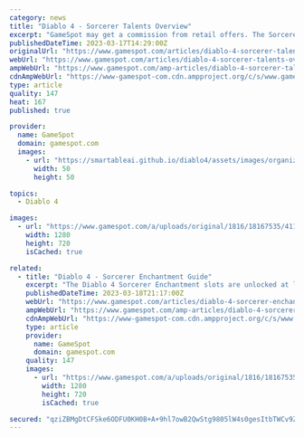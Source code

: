 ```yaml
---
category: news
title: "Diablo 4 - Sorcerer Talents Overview"
excerpt: "GameSpot may get a commission from retail offers. The Sorcerer in Diablo 4 can unleash the powers of fire, ice, and lightning. Apart from the skills/spells that can be cast, there are also talents ..."
publishedDateTime: 2023-03-17T14:29:00Z
originalUrl: "https://www.gamespot.com/articles/diablo-4-sorcerer-talents-overview-guide/1100-6512464/"
webUrl: "https://www.gamespot.com/articles/diablo-4-sorcerer-talents-overview-guide/1100-6512464/"
ampWebUrl: "https://www.gamespot.com/amp-articles/diablo-4-sorcerer-talents-overview-guide/1100-6512464/"
cdnAmpWebUrl: "https://www-gamespot-com.cdn.ampproject.org/c/s/www.gamespot.com/amp-articles/diablo-4-sorcerer-talents-overview-guide/1100-6512464/"
type: article
quality: 147
heat: 167
published: true

provider:
  name: GameSpot
  domain: gamespot.com
  images:
    - url: "https://smartableai.github.io/diablo4/assets/images/organizations/gamespot.com-50x50.jpg"
      width: 50
      height: 50

topics:
  - Diablo 4

images:
  - url: "https://www.gamespot.com/a/uploads/original/1816/18167535/4114197-diablo4sorcerertalentsguideoverview-.jpg"
    width: 1280
    height: 720
    isCached: true

related:
  - title: "Diablo 4 - Sorcerer Enchantment Guide"
    excerpt: "The Diablo 4 Sorcerer Enchantment slots are unlocked at levels 15 and 30. As of now, we're not sure about the requirement for the level 30 slot given that the beta caps characters up to level 25 only."
    publishedDateTime: 2023-03-18T21:17:00Z
    webUrl: "https://www.gamespot.com/articles/diablo-4-sorcerer-enchantment-guide/1100-6512479/"
    ampWebUrl: "https://www.gamespot.com/amp-articles/diablo-4-sorcerer-enchantment-guide/1100-6512479/"
    cdnAmpWebUrl: "https://www-gamespot-com.cdn.ampproject.org/c/s/www.gamespot.com/amp-articles/diablo-4-sorcerer-enchantment-guide/1100-6512479/"
    type: article
    provider:
      name: GameSpot
      domain: gamespot.com
    quality: 147
    images:
      - url: "https://www.gamespot.com/a/uploads/original/1816/18167535/4114521-diablo4sorcererenchantmentguide-sorcererbestenchantment-.jpg"
        width: 1280
        height: 720
        isCached: true

secured: "qziZBMgDtCFSke6ODFU0KH0B+A+9hl7owB2QwStg9805lW4s0gesItbTWCv9ZkcEXNU08XjPVtsWBas+CnM2qfLxpUQyVu1wkYDFRKMtz+kJLy5mIv16cHEjFOzZ0QxRuorZnqX4BFxjkDPSYu6pYnn6KXK8eovldWNiy0MOnv/Ubncb8jGy3SZr5+HJX1xD/UIIdCwPRpzX2H0X9hJmQ0f7v4zr6rANwcyQ0BqV+dun65lGJRznieUOCV1s8Gw3J6cLSu6eLmkNazbpUYhNHGWFd3oxgnFct2KX10OxKqrnhp+RLUV9c8i6f2jpsmHVq3RasLCOLR6raUlirxhkZlCUsz6SLTjJV3djt5/AiVc=;rZWSL6dAWrMlbmvcUNKldw=="
---
```


